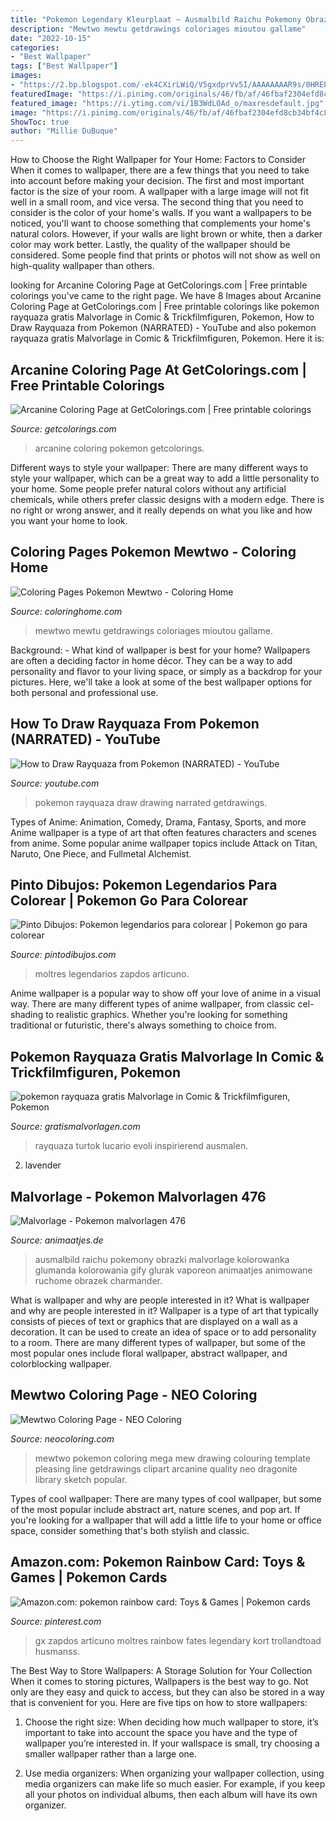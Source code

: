 ```yaml
---
title: "Pokemon Legendary Kleurplaat ~ Ausmalbild Raichu Pokemony Obrazki Malvorlage Kolorowanka Glumanda Kolorowania Gify Glurak Vaporeon Animaatjes Animowane Ruchome Obrazek Charmander"
description: "Mewtwo mewtu getdrawings coloriages mioutou gallame"
date: "2022-10-15"
categories:
- "Best Wallpaper"
tags: ["Best Wallpaper"]
images:
- "https://2.bp.blogspot.com/-ek4CXirLWiQ/V5gxdprVv5I/AAAAAAAAR9s/0HREPObrEwAyqH9xULZUvwadGnEDowCXQCLcB/w1200-h630-p-k-no-nu/zapdos%2Bmoltres%2Barticuno.jpg"
featuredImage: "https://i.pinimg.com/originals/46/fb/af/46fbaf2304efd8cb34bf4c84439ca547.png"
featured_image: "https://i.ytimg.com/vi/1B3WdLOAd_o/maxresdefault.jpg"
image: "https://i.pinimg.com/originals/46/fb/af/46fbaf2304efd8cb34bf4c84439ca547.png"
ShowToc: true
author: "Millie DuBuque"
---
```



How to Choose the Right Wallpaper for Your Home: Factors to Consider
When it comes to wallpaper, there are a few things that you need to take into account before making your decision. The first and most important factor is the size of your room. A wallpaper with a large image will not fit well in a small room, and vice versa. 
The second thing that you need to consider is the color of your home's walls. If you want a wallpapers to be noticed, you'll want to choose something that complements your home's natural colors. However, if your walls are light brown or white, then a darker color may work better. 
Lastly, the quality of the wallpaper should be considered. Some people find that prints or photos will not show as well on high-quality wallpaper than others.

	

		
looking for Arcanine Coloring Page at GetColorings.com | Free printable colorings you've came to the right page. We have 8 Images about Arcanine Coloring Page at GetColorings.com | Free printable colorings like pokemon rayquaza gratis Malvorlage in Comic &amp; Trickfilmfiguren, Pokemon, How to Draw Rayquaza from Pokemon (NARRATED) - YouTube and also pokemon rayquaza gratis Malvorlage in Comic &amp; Trickfilmfiguren, Pokemon. Here it is:
		
    
## Arcanine Coloring Page At GetColorings.com | Free Printable Colorings

<img loading=lazy src="http://getcolorings.com/images/arcanine-coloring-page-15.jpg" onerror="this.onerror=null;this.src='https://tse4.mm.bing.net/th?id=OIP.Fo6XTzq-M4mUBosCOqqPHAHaFx&amp;pid=15.1';" alt="Arcanine Coloring Page at GetColorings.com | Free printable colorings">

_Source: getcolorings.com_

>arcanine coloring pokemon getcolorings. 

	

Different ways to style your wallpaper:
There are many different ways to style your wallpaper, which can be a great way to add a little personality to your home. Some people prefer natural colors without any artificial chemicals, while others prefer classic designs with a modern edge. There is no right or wrong answer, and it really depends on what you like and how you want your home to look.

    
## Coloring Pages Pokemon Mewtwo - Coloring Home

<img loading=lazy src="https://coloringhome.com/coloring/aTe/RyA/aTeRyAG7c.png" onerror="this.onerror=null;this.src='https://tse3.mm.bing.net/th?id=OIP.9gcWZdpJk_-iF0KC2l7RygHaKL&amp;pid=15.1';" alt="Coloring Pages Pokemon Mewtwo - Coloring Home">

_Source: coloringhome.com_

>mewtwo mewtu getdrawings coloriages mioutou gallame. 

	

Background: - What kind of wallpaper is best for your home?
Wallpapers are often a deciding factor in home décor. They can be a way to add personality and flavor to your living space, or simply as a backdrop for your pictures. Here, we'll take a look at some of the best wallpaper options for both personal and professional use.

    
## How To Draw Rayquaza From Pokemon (NARRATED) - YouTube

<img loading=lazy src="https://i.ytimg.com/vi/1B3WdLOAd_o/maxresdefault.jpg" onerror="this.onerror=null;this.src='https://tse3.mm.bing.net/th?id=OIP.7XbfbAZZZsBc5QCR09RefAHaEK&amp;pid=15.1';" alt="How to Draw Rayquaza from Pokemon (NARRATED) - YouTube">

_Source: youtube.com_

>pokemon rayquaza draw drawing narrated getdrawings. 

	

Types of Anime: Animation, Comedy, Drama, Fantasy, Sports, and more
Anime wallpaper is a type of art that often features characters and scenes from anime. Some popular anime wallpaper topics include Attack on Titan, Naruto, One Piece, and Fullmetal Alchemist.

    
## Pinto Dibujos: Pokemon Legendarios Para Colorear | Pokemon Go Para Colorear

<img loading=lazy src="https://2.bp.blogspot.com/-ek4CXirLWiQ/V5gxdprVv5I/AAAAAAAAR9s/0HREPObrEwAyqH9xULZUvwadGnEDowCXQCLcB/w1200-h630-p-k-no-nu/zapdos%2Bmoltres%2Barticuno.jpg" onerror="this.onerror=null;this.src='https://tse1.mm.bing.net/th?id=OIP.2Ru1nV-NH0qF0YvBCL3keAHaD4&amp;pid=15.1';" alt="Pinto Dibujos: Pokemon legendarios para colorear | Pokemon go para colorear">

_Source: pintodibujos.com_

>moltres legendarios zapdos articuno. 

	

Anime wallpaper is a popular way to show off your love of anime in a visual way. There are many different types of anime wallpaper, from classic cel-shading to realistic graphics. Whether you're looking for something traditional or futuristic, there's always something to choice from.

    
## Pokemon Rayquaza Gratis Malvorlage In Comic &amp; Trickfilmfiguren, Pokemon

<img loading=lazy src="https://www.gratismalvorlagen.com/wp-content/uploads/2017/07/pokemon_rayquaza.JPG" onerror="this.onerror=null;this.src='https://tse1.mm.bing.net/th?id=OIP.JoE_DhBJ9Db3ZsrbgqAJHAHaJK&amp;pid=15.1';" alt="pokemon rayquaza gratis Malvorlage in Comic &amp; Trickfilmfiguren, Pokemon">

_Source: gratismalvorlagen.com_

>rayquaza turtok lucario evoli inspirierend ausmalen. 

	

2. lavender 

    
## Malvorlage - Pokemon Malvorlagen 476

<img loading=lazy src="http://www.animaatjes.de/ausmalbilder/fernsehserie/pokemon/pokemon-malvorlagen-476.gif" onerror="this.onerror=null;this.src='https://tse1.mm.bing.net/th?id=OIP.5ClUmerObSp65gLIpuBOqAHaJ-&amp;pid=15.1';" alt="Malvorlage - Pokemon malvorlagen 476">

_Source: animaatjes.de_

>ausmalbild raichu pokemony obrazki malvorlage kolorowanka glumanda kolorowania gify glurak vaporeon animaatjes animowane ruchome obrazek charmander. 

	

What is wallpaper and why are people interested in it?
What is wallpaper and why are people interested in it?
Wallpaper is a type of art that typically consists of pieces of text or graphics that are displayed on a wall as a decoration. It can be used to create an idea of space or to add personality to a room. There are many different types of wallpaper, but some of the most popular ones include floral wallpaper, abstract wallpaper, and colorblocking wallpaper.

    
## Mewtwo Coloring Page - NEO Coloring

<img loading=lazy src="https://www.neocoloring.com/wp-content/uploads/2018/06/coloring_pages_pokemon_mewtwo_516979_pleasing_page_8.png" onerror="this.onerror=null;this.src='https://tse1.mm.bing.net/th?id=OIP.YYiRIaes_KSDieMS4qZwXAHaKL&amp;pid=15.1';" alt="Mewtwo Coloring Page - NEO Coloring">

_Source: neocoloring.com_

>mewtwo pokemon coloring mega mew drawing colouring template pleasing line getdrawings clipart arcanine quality neo dragonite library sketch popular. 

	

Types of cool wallpaper:
There are many types of cool wallpaper, but some of the most popular include abstract art, nature scenes, and pop art. If you're looking for a wallpaper that will add a little life to your home or office space, consider something that's both stylish and classic.

    
## Amazon.com: Pokemon Rainbow Card: Toys &amp; Games | Pokemon Cards

<img loading=lazy src="https://i.pinimg.com/originals/46/fb/af/46fbaf2304efd8cb34bf4c84439ca547.png" onerror="this.onerror=null;this.src='https://tse4.mm.bing.net/th?id=OIP._prDdsABE2JyGLEdMtJjKwAAAA&amp;pid=15.1';" alt="Amazon.com: pokemon rainbow card: Toys &amp; Games | Pokemon cards">

_Source: pinterest.com_

>gx zapdos articuno moltres rainbow fates legendary kort trollandtoad husmanss. 

	

The Best Way to Store Wallpapers: A Storage Solution for Your Collection
When it comes to storing pictures, Wallpapers is the best way to go. Not only are they easy and quick to access, but they can also be stored in a way that is convenient for you. Here are five tips on how to store wallpapers:
1) Choose the right size: When deciding how much wallpaper to store, it’s important to take into account the space you have and the type of wallpaper you’re interested in. If your wallspace is small, try choosing a smaller wallpaper rather than a large one.

2) Use media organizers: When organizing your wallpaper collection, using media organizers can make life so much easier. For example, if you keep all your photos on individual albums, then each album will have its own organizer.

